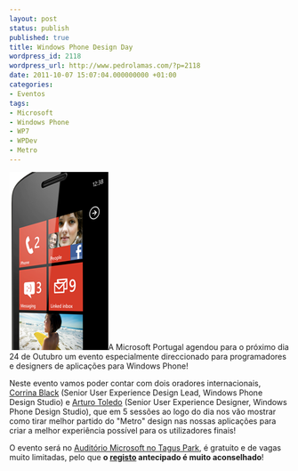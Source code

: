 ```yaml
---
layout: post
status: publish
published: true
title: Windows Phone Design Day
wordpress_id: 2118
wordpress_url: http://www.pedrolamas.com/?p=2118
date: 2011-10-07 15:07:04.000000000 +01:00
categories:
- Eventos
tags:
- Microsoft
- Windows Phone
- WP7
- WPDev
- Metro
---
```

![](wp-content/uploads/2011/10/Windows-Phone-Design-Day.png "Windows Phone Design Day")A Microsoft Portugal agendou para o próximo dia 24 de Outubro um evento especialmente direccionado para programadores e designers de aplicações para Windows Phone!

Neste evento vamos poder contar com dois oradores internacionais, [Corrina Black](http://blogs.msdn.com/b/corrinab/) (Senior User Experience Design Lead, Windows Phone Design Studio) e [Arturo Toledo](http://ux.artu.tv/) (Senior User Experience Designer, Windows Phone Design Studio), que em 5 sessões ao logo do dia nos vão mostrar como tirar melhor partido do "Metro" design nas nossas aplicações para criar a melhor experiência possível para os utilizadores finais!

O evento será no [Auditório Microsoft no Tagus Park](http://www.microsoft.com/portugal/mscorp/Chegar.mspx), é gratuito e de vagas muito limitadas, pelo que **o [registo](https://msevents.microsoft.com/CUI/EventDetail.aspx?EventID=1032496423&Culture=pt-PT) antecipado é muito aconselhado**!
